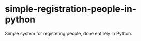 # simple-registration-people-in-python
Simple system for registering people, done entirely in Python.
